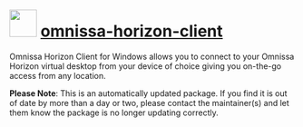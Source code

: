 ﻿# <img src="https://rawcdn.githack.com/virtualex-itv/chocolatey-packages/5e488db2693d987c03b071fae758bbffbd8eecc8/icons/vmware-horizon-client.png" width="48" height="48"/> [omnissa-horizon-client](https://community.chocolatey.org/packages/vmware-horizon-client)

Omnissa Horizon Client for Windows allows you to connect to your Omnissa Horizon virtual desktop from your device of choice giving you on-the-go access from any location.

**Please Note**: This is an automatically updated package. If you find it is out of date by more than a day or two, please contact the maintainer(s) and let them know the package is no longer updating correctly.
